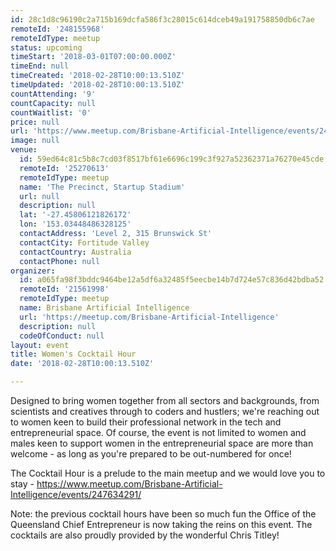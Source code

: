 ```yaml
---
id: 28c1d8c96190c2a715b169dcfa586f3c28015c614dceb49a191758850db6c7ae
remoteId: '248155968'
remoteIdType: meetup
status: upcoming
timeStart: '2018-03-01T07:00:00.000Z'
timeEnd: null
timeCreated: '2018-02-28T10:00:13.510Z'
timeUpdated: '2018-02-28T10:00:13.510Z'
countAttending: '9'
countCapacity: null
countWaitlist: '0'
price: null
url: 'https://www.meetup.com/Brisbane-Artificial-Intelligence/events/248155968/'
image: null
venue:
  id: 59ed64c81c5b8c7cd03f8517bf61e6696c199c3f927a52362371a76270e45cde
  remoteId: '25270613'
  remoteIdType: meetup
  name: 'The Precinct, Startup Stadium'
  url: null
  description: null
  lat: '-27.45806121826172'
  lon: '153.03448486328125'
  contactAddress: 'Level 2, 315 Brunswick St'
  contactCity: Fortitude Valley
  contactCountry: Australia
  contactPhone: null
organizer:
  id: a065fa98f3bddc9464be12a5df6a32485f5eecbe14b7d724e57c836d42bdba52
  remoteId: '21561998'
  remoteIdType: meetup
  name: Brisbane Artificial Intelligence
  url: 'https://meetup.com/Brisbane-Artificial-Intelligence'
  description: null
  codeOfConduct: null
layout: event
title: Women's Cocktail Hour
date: '2018-02-28T10:00:13.510Z'

---
```

<p>Designed to bring women together from all sectors and backgrounds, from scientists and creatives through to coders and hustlers; we're reaching out to women keen to build their professional network in the tech and entrepreneurial space. Of course, the event is not limited to women and males keen to support women in the entrepreneurial space are more than welcome - as long as you're prepared to be out-numbered for once!</p> <p>The Cocktail Hour is a prelude to the main meetup and we would love you to stay - <a href="https://www.meetup.com/Brisbane-Artificial-Intelligence/events/247634291/" class="linkified">https://www.meetup.com/Brisbane-Artificial-Intelligence/events/247634291/</a></p> <p>Note: the previous cocktail hours have been so much fun the Office of the Queensland Chief Entrepreneur is now taking the reins on this event. The cocktails are also proudly provided by the wonderful Chris Titley!</p>
